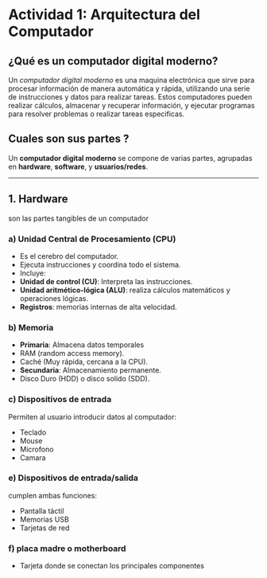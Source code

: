 # Actividad 1: Arquitectura del Computador

## ¿Qué es un computador digital moderno?
Un *computador digital moderno* es una maquina electrónica que sirve para procesar información de manera automática y rápida, utilizando una serie de instrucciones y datos para realizar tareas. Estos computadores pueden realizar cálculos, almacenar y recuperar información, y ejecutar programas para resolver problemas o realizar tareas especificas.

## Cuales son sus partes ?
Un **computador digital moderno** se compone de varias partes, agrupadas en **hardware**, **software**, y **usuarios/redes**.

---

## 1. Hardware 
son las partes tangibles de un computador 

### a) Unidad Central de Procesamiento (CPU) 
- Es el cerebro del computador. 
- Ejecuta instrucciones y coordina todo el sistema. 
- Incluye:
 - **Unidad de control (CU)**: Interpreta las instrucciones.
 - **Unidad aritmético-lógica (ALU)**: realiza cálculos matemáticos y operaciones lógicas.
 - **Registros**: memorias internas de alta velocidad.


### b) Memoria
- **Primaria**: Almacena datos temporales
 - RAM (random access memory).
 - Caché (Muy rápida, cercana a la CPU).
- **Secundaria**: Almacenamiento permanente.
 - Disco Duro (HDD) o disco solido (SDD).

### c) Dispositivos de entrada
Permiten al usuario introducir datos al computador:
- Teclado 
- Mouse 
- Microfono 
- Camara 

### e) Dispositivos de entrada/salida 
cumplen ambas funciones: 
- Pantalla táctil 
- Memorias USB
- Tarjetas de red

### f) placa madre o **motherboard**
- Tarjeta donde se conectan los principales componentes